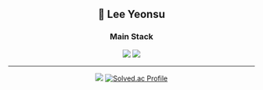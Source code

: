 <h2 align="center">👋 Lee Yeonsu </h2>
<h3 align="center">Main Stack</h3>
<div align="center">
<img src="https://img.shields.io/badge/Java-007396?style=for-the-badge&logo=Java&logoColor=white"/>
<img src="https://img.shields.io/badge/SpringBoot-6DB33F?style=for-the-badge&logo=SpringBoot&logoColor=white"/>
</div>
<hr>

<div align="center">
  <img src="https://github-readme-stats.vercel.app/api?username=bestlalala&show_icons=true&theme=tokyonight&text_color=faf7f6&border_radius=20&card_width=200"/>
  <a href="https://solved.ac/bestlalala"><img src="http://mazassumnida.wtf/api/v2/generate_badge?boj=bestlalala" alt="Solved.ac Profile"></a>
</div>
